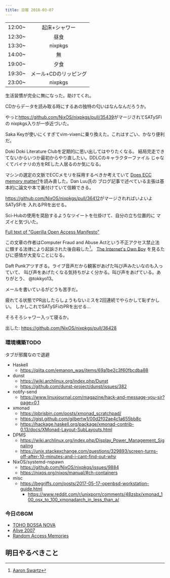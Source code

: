 ```yaml
---
title: 日報 2018-03-07
---
```


|||
|:-|:-:|
|12:00~|起床+シャワー|
|12:30~|昼食|
|13:30~|nixpkgs|
|14:00~|無|
|19:00~|夕食|
|19:30~|メール+CDのリッピング|
|23:00~|nixpkgs|

生活習慣が完全に無になった。助けてくれ。

CDからデータを読み取る時にするあの独特の匂いはなんなんだろうか。

やっと<https://github.com/NixOS/nixpkgs/pull/35439>がマージされてSATySFiの
nixpkgs入りが一歩近づいた。

Saka Keyが使いにくすぎてvim-vixenに乗り換えた。これはすごい、かなり便利だ。

Doki Doki Literature Clubを定期的に思い出してはやりたくなる。
結局完走できてないからいつか最初からやり直したい。DDLCのキャラクターファイル
じゃなくてバイナリの方をREした人居るのか気になる。

マシンの選定の文脈でECCメモリを採用するべきか考えていて
[Does ECC memory matter?](https://danluu.com/why-ecc/)を読み直した。Dan Luu氏の
ブログ記事で述べている主張は基本的に論文や本で裏付けていて信頼できる。

<https://github.com/NixOS/nixpkgs/pull/36412>がマージされればいよいよSATySFiを
入れるPRを出せる。

Sci-Hubの使用を奨励するようなツイートを仕掛けて、自分の立ち位置的に
マズイと気づいた。

[Full text of "Guerilla Open Access Manifesto"](https://archive.org/stream/GuerillaOpenAccessManifesto/Goamjuly2008_djvu.txt)

この文章の作者はComputer Fraud and Abuse Actという不正アクセス禁止法
に類する法律により起訴された後自殺した[^swartz]。
[The Internet's Own Boy](https://en.wikipedia.org/wiki/The_Internet%27s_Own_Boy)
を見るたびに感情が大変なことになる。

[^swartz]: [Aaron Swartz](https://en.wikipedia.org/wiki/Aaron_Swartz#Death,_funeral,_and_memorial_gatherings)

Daft Punkアツすぎる。ライブ音声だから観客があげた叫び声みたいなのも入っていて、
叫び声をあげたくなる気持ちがよく分かる。叫び声をあげている。ありがとう、
@tokkyo13。

メールを書いているがどうも苦手だ。

疲れてる状態でPR出したらしょうもないミスを2回連続でやらかして恥ずかしい。
しかしこれでSATySFiのPRを出せる...

そろそろシャワー入って寝るか。

出した: <https://github.com/NixOS/nixpkgs/pull/36428>

### 環境構築TODO

タブが邪魔なので退避

- Haskell
  + <https://qiita.com/emanon_was/items/69a1be2c3f60fbcdba88>
- dunst
  + <https://wiki.archlinux.org/index.php/Dunst>
  + <https://github.com/dunst-project/dunst/issues/382>
- notify-send
  + <https://www.linuxjournal.com/magazine/hack-and-message-you-sir?page=0,1>
- xmonad
  + <https://pbrisbin.com/posts/xmonad_scratchpad/>
  + <https://gist.github.com/gilbertw1/00d2f02ae4c1a655bb8c>
  + <https://hackage.haskell.org/package/xmonad-contrib-0.13/docs/XMonad-Layout-SubLayouts.html>
- DPMS
  + <https://wiki.archlinux.org/index.php/Display_Power_Management_Signaling>
  + <https://unix.stackexchange.com/questions/329893/screen-turns-off-after-10-minutes-and-i-cant-find-out-why>
- NixOS/systemd-nspawn
  + <https://github.com/NixOS/nixpkgs/issues/9884>
  + <https://nixos.org/nixos/manual/#ch-containers>
- misc
  + <https://begriffs.com/posts/2017-05-17-openbsd-workstation-guide.html>
	+ <https://www.reddit.com/r/unixporn/comments/48zsbx/xmonad_100_osx_to_100_xmonadarch_in_less_than_a/>

### 今日のBGM

- [TOHO BOSSA NOVA](http://shibayan.la.coocan.jp/stal1201/)
- [Alive 2007](https://www.youtube.com/playlist?list=PLSdoVPM5WnndV_AXWGXpzUsIw6fN1RQVN)
- [Random Access Memories](http://www.randomaccessmemories.com/)

## 明日やるべきこと

